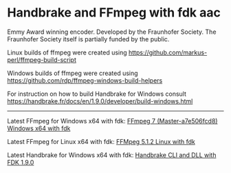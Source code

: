 # Handbrake and FFmpeg with fdk aac

Emmy Award winning encoder. Developed by the Fraunhofer Society. The Fraunhofer Society itself is partially funded by the public.


Linux builds of ffmpeg were created using https://github.com/markus-perl/ffmpeg-build-script

Windows builds of ffmpeg were created using https://github.com/rdp/ffmpeg-windows-build-helpers

For instruction on how to build Handbrake for Windows consult https://handbrake.fr/docs/en/1.9.0/developer/build-windows.html

-----------------

Latest FFmpeg for Windows x64 with fdk:
[FFmpeg 7 (Master-a7e506fcd8) Windows x64 with fdk](https://github.com/FT129/Handbrake-and-FFmpeg-with-fdk-aac/releases/tag/ffmpeg7-Master-a7e506fcd8)

Latest FFmpeg for Linux x64 with fdk:
[FFMpeg 5.1.2 Linux with fdk](https://github.com/FT129/Handbrake-and-FFmpeg-with-fdk-aac/releases/tag/ffmpeg5.1.2Li)

Latest Handbrake for Windows x64 with fdk:
[Handbrake CLI and DLL with FDK 1.9.0](https://github.com/FT129/Handbrake-and-FFmpeg-with-fdk-aac/releases/download/1.9.0/hb_1.9.0.zip)
